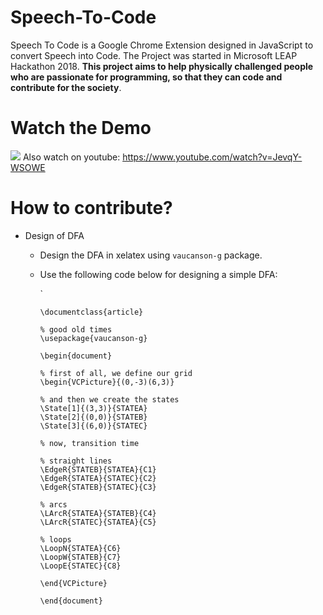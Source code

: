 # Speech-To-Code
Speech To Code is a Google Chrome Extension designed in JavaScript to convert Speech into Code. The Project was started in Microsoft LEAP Hackathon 2018. **This project aims to help physically challenged people who are passionate for programming, so that they can code and contribute for the society**.
# Watch the Demo
![](https://github.com/adeepak7/Speech-To-Code/blob/master/res/LEAP.gif)
Also watch on youtube: https://www.youtube.com/watch?v=JevqY-WSOWE
# How to contribute?
* Design of DFA
  * Design the DFA in xelatex using `vaucanson-g` package.
  * Use the following code below for designing a simple DFA:
  
     `  
        
        \documentclass{article}

        % good old times
        \usepackage{vaucanson-g}

        \begin{document}

        % first of all, we define our grid
        \begin{VCPicture}{(0,-3)(6,3)}

        % and then we create the states
        \State[1]{(3,3)}{STATEA}
        \State[2]{(0,0)}{STATEB}
        \State[3]{(6,0)}{STATEC}

        % now, transition time

        % straight lines
        \EdgeR{STATEB}{STATEA}{C1}
        \EdgeR{STATEA}{STATEC}{C2}
        \EdgeR{STATEB}{STATEC}{C3}

        % arcs
        \LArcR{STATEA}{STATEB}{C4}
        \LArcR{STATEC}{STATEA}{C5}

        % loops
        \LoopN{STATEA}{C6}
        \LoopW{STATEB}{C7}
        \LoopE{STATEC}{C8}

        \end{VCPicture}

        \end{document} 
      
